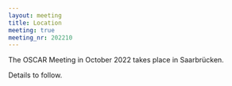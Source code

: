 ```yaml
---
layout: meeting
title: Location
meeting: true
meeting_nr: 202210
---
```


The OSCAR Meeting in October 2022 takes place in Saarbrücken.

Details to follow.
